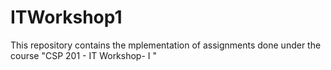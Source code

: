 # ITWorkshop1
This repository contains the mplementation of assignments done under the course "CSP 201 - IT Workshop- I "
